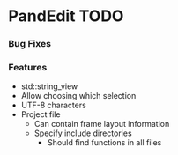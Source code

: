 # PandEdit TODO

### Bug Fixes

### Features
- std::string_view
- Allow choosing which selection
- UTF-8 characters
- Project file
	- Can contain frame layout information
	- Specify include directories
		- Should find functions in all files

